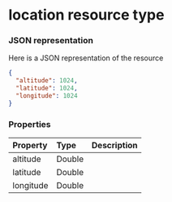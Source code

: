 # location resource type



### JSON representation

Here is a JSON representation of the resource

<!-- {
  "blockType": "resource",
  "optionalProperties": [

  ],
  "@odata.type": "microsoft.graph.location"
}-->

```json
{
  "altitude": 1024,
  "latitude": 1024,
  "longitude": 1024
}

```
### Properties
| Property	   | Type	|Description|
|:---------------|:--------|:----------|
|altitude|Double||
|latitude|Double||
|longitude|Double||

<!-- uuid: 13911dd9-c503-4f8e-9086-e8075a7340dc
2015-10-16 21:10:55 UTC -->
<!-- {
  "type": "#page.annotation",
  "description": "location resource",
  "keywords": "",
  "section": "documentation",
  "tocPath": ""
}-->